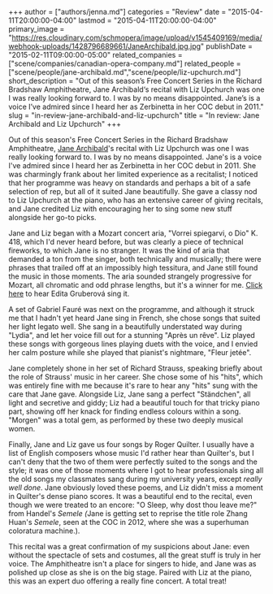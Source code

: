 +++
author = ["authors/jenna.md"]
categories = "Review"
date = "2015-04-11T20:00:00-04:00"
lastmod = "2015-04-11T20:00:00-04:00"
primary_image = "https://res.cloudinary.com/schmopera/image/upload/v1545409169/media/webhook-uploads/1428796689661/JaneArchibald.jpg.jpg"
publishDate = "2015-02-11T09:00:00-05:00"
related_companies = ["scene/companies/canadian-opera-company.md"]
related_people = ["scene/people/jane-archibald.md","scene/people/liz-upchurch.md"]
short_description = "Out of this season’s Free Concert Series in the Richard Bradshaw Amphitheatre, Jane Archibald‘s recital with Liz Upchurch was one I was really looking forward to. I was by no means disappointed. Jane’s is a voice I’ve admired since I heard her as Zerbinetta in her COC debut in 2011."
slug = "in-review-jane-archibald-and-liz-upchurch"
title = "In review: Jane Archibald and Liz Upchurch"
+++

<p>
	Out of this season's Free Concert Series in the Richard Bradshaw Amphitheatre, <a href="http://janearchibald.com/" target="_blank">Jane Archibald</a>'s recital with Liz Upchurch was one I was really looking forward to. I was by no means disappointed. Jane's is a voice I've admired since I heard her as Zerbinetta in her COC debut in 2011. She was charmingly frank about her limited experience as a recitalist; I noticed that her programme was heavy on standards and perhaps a bit of a safe selection of rep, but all of it suited Jane beautifully. She gave a classy nod to Liz Upchurch at the piano, who has an extensive career of giving recitals, and Jane credited Liz with encouraging her to sing some new stuff alongside her go-to picks.
</p>
<p>
	Jane and Liz began with a Mozart concert aria, "Vorrei spiegarvi, o Dio" K. 418, which I'd never heard before, but was clearly a piece of technical fireworks, to which Jane is no stranger. It was the kind of aria that demanded a ton from the singer, both technically and musically; there were phrases that trailed off at an impossibly high tessitura, and Jane still found the music in those moments. The aria sounded strangely progressive for Mozart, all chromatic and odd phrase lengths, but it's a winner for me. <a href="http://www.youtube.com/watch?v=eUpB_bzrJ8s" target="_blank">Click here</a> to hear Edita Gruberová sing it.
</p>
<p>
	A set of Gabriel Fauré was next on the programme, and although it struck me that I hadn't yet heard Jane sing in French, she chose songs that suited her light legato well. She sang in a beautifully understated way during "Lydia", and let her voice fill out for a stunning "Après un rêve". Liz played these songs with gorgeous lines playing duets with the voice, and I envied her calm posture while she played that pianist's nightmare, "Fleur jetée".
</p>
<p>
	Jane completely shone in her set of Richard Strauss, speaking briefly about the role of Strauss' music in her career. She chose some of his "hits", which was entirely fine with me because it's rare to hear any "hits" sung with the care that Jane gave. Alongside Liz, Jane sang a perfect "Ständchen", all light and secretive and giddy; Liz had a beautiful touch for that tricky piano part, showing off her knack for finding endless colours within a song. "Morgen" was a total gem, as performed by these two deeply musical women.
</p>
<p>
	Finally, Jane and Liz gave us four songs by Roger Quilter. I usually have a list of English composers whose music I'd rather hear than Quilter's, but I can't deny that the two of them were perfectly suited to the songs and the style; it was one of those moments where I got to hear professionals sing all the old songs my classmates sang during my university years, except <em>really well done</em>. Jane obviously loved these poems, and Liz didn't miss a moment in Quilter's dense piano scores. It was a beautiful end to the recital, even though we were treated to an encore: "O Sleep, why dost thou leave me?" from Handel's <em>Semele (</em>Jane is getting set to reprise the title role Zhang Huan's <em>Semele</em>, seen at the COC in 2012, where she was a superhuman coloratura machine.).
</p>
<p>
	This recital was a great confirmation of my suspicions about Jane: even without the spectacle of sets and costumes, all the great stuff is truly in her voice. The Amphitheatre isn't a place for singers to hide, and Jane was as polished up close as she is on the big stage. Paired with Liz at the piano, this was an expert duo offering a really fine concert. A total treat!
</p>
